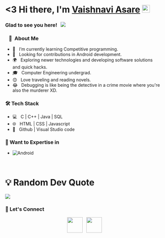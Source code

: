 # <3 Hi there, I'm <a href="https://github.com/AnishaShende" target="_blank">Vaishnavi Asare</a> <img src="https://media.giphy.com/media/hvRJCLFzcasrR4ia7z/giphy.gif" width="25"> 

### Glad to see you here! &nbsp; ![](https://visitor-badge.glitch.me/badge?page_id=AnishaShende)

<h3>&nbsp &nbsp💁&nbsp About Me </h3>

- 🎉 &nbsp; I’m currently learning Competitive programming.
- 🌌 &nbsp; Looking for contributions in Android development.
- 🌍 &nbsp; Exploring newer technologies and developing software solutions and quick hacks.
- 🎓 &nbsp; Computer Engineering undergrad.
- 😊 &nbsp; Love traveling and reading novels. 
- 😂 &nbsp; Debugging is like being the detective in a crime movie where you're also the murderer XD. 

<h3>🛠 Tech Stack</h3>

- 💻 &nbsp; C | C++ | Java | SQL
- 🌐 &nbsp; HTML | CSS | Javascript
- 🔧 &nbsp; Github | Visual Studio code

<h3> 💪&nbspWant to Expertise in</h3> 


* ![Android](https://img.shields.io/badge/Android-3DDC84?style=for-the-badge&logo=android&logoColor=white)

</br>



# 💡 Random Dev Quote 
![](https://quotes-github-readme.vercel.app/api?type=horizontal&theme=radical)

<h3> 👐 Let's Connect </h3>

<p align="center">  
&nbsp; <a href="https://www.linkedin.com/in/vaishnavi-asare-018a7623b/" target="_blank" rel="noopener noreferrer"><img src="https://img.icons8.com/plasticine/100/000000/linkedin.png" width="50" /></a>
&nbsp; <a href="mailto:vaishnaviasare16@gmail.com" target="_blank" rel="noopener noreferrer"><img 
     src="https://img.icons8.com/plasticine/100/000000/gmail.png"  width="50" /></a>
</p>

